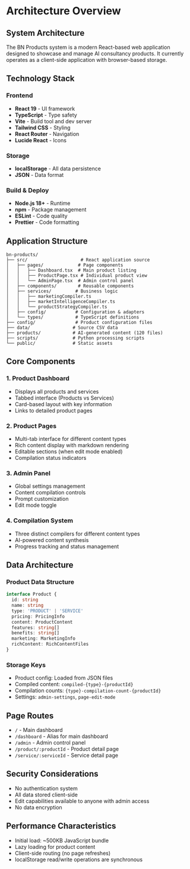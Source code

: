 # Architecture Overview

## System Architecture

The BN Products system is a modern React-based web application designed to showcase and manage AI consultancy products. It currently operates as a client-side application with browser-based storage.

## Technology Stack

### Frontend
- **React 19** - UI framework
- **TypeScript** - Type safety
- **Vite** - Build tool and dev server
- **Tailwind CSS** - Styling
- **React Router** - Navigation
- **Lucide React** - Icons

### Storage
- **localStorage** - All data persistence
- **JSON** - Data format

### Build & Deploy
- **Node.js 18+** - Runtime
- **npm** - Package management
- **ESLint** - Code quality
- **Prettier** - Code formatting

## Application Structure

```
bn-products/
├── src/                    # React application source
│   ├── pages/             # Page components
│   │   ├── Dashboard.tsx  # Main product listing
│   │   ├── ProductPage.tsx # Individual product view
│   │   └── AdminPage.tsx  # Admin control panel
│   ├── components/        # Reusable components
│   ├── services/         # Business logic
│   │   ├── marketingCompiler.ts
│   │   ├── marketIntelligenceCompiler.ts
│   │   └── productStrategyCompiler.ts
│   ├── config/           # Configuration & adapters
│   └── types/            # TypeScript definitions
├── config/               # Product configuration files
├── data/                # Source CSV data
├── products/            # AI-generated content (120 files)
├── scripts/             # Python processing scripts
└── public/              # Static assets
```

## Core Components

### 1. Product Dashboard
- Displays all products and services
- Tabbed interface (Products vs Services)
- Card-based layout with key information
- Links to detailed product pages

### 2. Product Pages
- Multi-tab interface for different content types
- Rich content display with markdown rendering
- Editable sections (when edit mode enabled)
- Compilation status indicators

### 3. Admin Panel
- Global settings management
- Content compilation controls
- Prompt customization
- Edit mode toggle

### 4. Compilation System
- Three distinct compilers for different content types
- AI-powered content synthesis
- Progress tracking and status management

## Data Architecture

### Product Data Structure
```typescript
interface Product {
  id: string
  name: string
  type: 'PRODUCT' | 'SERVICE'
  pricing: PricingInfo
  content: ProductContent
  features: string[]
  benefits: string[]
  marketing: MarketingInfo
  richContent: RichContentFiles
}
```

### Storage Keys
- Product config: Loaded from JSON files
- Compiled content: `compiled-{type}-{productId}`
- Compilation counts: `{type}-compilation-count-{productId}`
- Settings: `admin-settings`, `page-edit-mode`

## Page Routes

- `/` - Main dashboard
- `/dashboard` - Alias for main dashboard
- `/admin` - Admin control panel
- `/product/:productId` - Product detail page
- `/service/:serviceId` - Service detail page

## Security Considerations

- No authentication system
- All data stored client-side
- Edit capabilities available to anyone with admin access
- No data encryption

## Performance Characteristics

- Initial load: ~500KB JavaScript bundle
- Lazy loading for product content
- Client-side routing (no page refreshes)
- localStorage read/write operations are synchronous